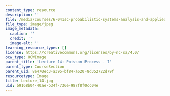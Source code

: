```yaml
---
content_type: resource
description: ''
file: /media/courses/6-041sc-probabilistic-systems-analysis-and-applied-probability-fall-2013/b9168b0440aeb34f736e987f8f0cc04e_Lecture_14.jpg
file_type: image/jpeg
image_metadata:
  caption: ''
  credit: ''
  image-alt: ''
learning_resource_types: []
license: https://creativecommons.org/licenses/by-nc-sa/4.0/
ocw_type: OCWImage
parent_title: 'Lecture 14: Poisson Process - I'
parent_type: CourseSection
parent_uid: 8e470ec3-a395-bf84-a620-8d352722d79f
resourcetype: Image
title: Lecture_14.jpg
uid: b9168b04-40ae-b34f-736e-987f8f0cc04e
---
```

